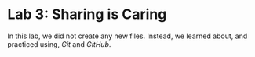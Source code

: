 # Lab 3: Sharing is Caring

In this lab, we did not create any new files.
Instead, we learned about, and practiced using,
_Git_ and _GitHub_.
